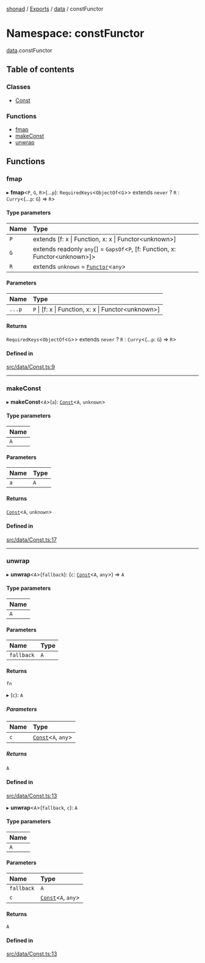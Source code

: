 [shonad](../README.md) / [Exports](../modules.md) / [data](data.md) / constFunctor

# Namespace: constFunctor

[data](data.md).constFunctor

## Table of contents

### Classes

- [Const](../classes/data.constFunctor.Const.md)

### Functions

- [fmap](data.constFunctor.md#fmap)
- [makeConst](data.constFunctor.md#makeconst)
- [unwrap](data.constFunctor.md#unwrap)

## Functions

### fmap

▸ **fmap**<`P`, `G`, `R`\>(...`p`): `RequiredKeys`<`ObjectOf`<`G`\>\> extends `never` ? `R` : `Curry`<(...`p`: `G`) => `R`\>

#### Type parameters

| Name | Type |
| :------ | :------ |
| `P` | extends [f: x \| Function, x: x \| Functor<unknown\>] |
| `G` | extends readonly `any`[] = `GapsOf`<`P`, [f: Function, x: Functor<unknown\>]\> |
| `R` | extends `unknown` = [`Functor`](../classes/control.functor.Functor.md)<`any`\> |

#### Parameters

| Name | Type |
| :------ | :------ |
| `...p` | `P` \| [f: x \| Function, x: x \| Functor<unknown\>] |

#### Returns

`RequiredKeys`<`ObjectOf`<`G`\>\> extends `never` ? `R` : `Curry`<(...`p`: `G`) => `R`\>

#### Defined in

[src/data/Const.ts:9](https://github.com/jonlaing/shonad/blob/b266169/src/data/Const.ts#L9)

___

### makeConst

▸ **makeConst**<`A`\>(`a`): [`Const`](../classes/data.constFunctor.Const.md)<`A`, `unknown`\>

#### Type parameters

| Name |
| :------ |
| `A` |

#### Parameters

| Name | Type |
| :------ | :------ |
| `a` | `A` |

#### Returns

[`Const`](../classes/data.constFunctor.Const.md)<`A`, `unknown`\>

#### Defined in

[src/data/Const.ts:17](https://github.com/jonlaing/shonad/blob/b266169/src/data/Const.ts#L17)

___

### unwrap

▸ **unwrap**<`A`\>(`fallback`): (`c`: [`Const`](../classes/data.constFunctor.Const.md)<`A`, `any`\>) => `A`

#### Type parameters

| Name |
| :------ |
| `A` |

#### Parameters

| Name | Type |
| :------ | :------ |
| `fallback` | `A` |

#### Returns

`fn`

▸ (`c`): `A`

##### Parameters

| Name | Type |
| :------ | :------ |
| `c` | [`Const`](../classes/data.constFunctor.Const.md)<`A`, `any`\> |

##### Returns

`A`

#### Defined in

[src/data/Const.ts:13](https://github.com/jonlaing/shonad/blob/b266169/src/data/Const.ts#L13)

▸ **unwrap**<`A`\>(`fallback`, `c`): `A`

#### Type parameters

| Name |
| :------ |
| `A` |

#### Parameters

| Name | Type |
| :------ | :------ |
| `fallback` | `A` |
| `c` | [`Const`](../classes/data.constFunctor.Const.md)<`A`, `any`\> |

#### Returns

`A`

#### Defined in

[src/data/Const.ts:13](https://github.com/jonlaing/shonad/blob/b266169/src/data/Const.ts#L13)
